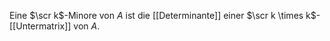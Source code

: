 Eine $\scr k$-Minore von $A$ ist die [[Determinante]] einer $\scr k \times k$-[[Untermatrix]] von $A$.